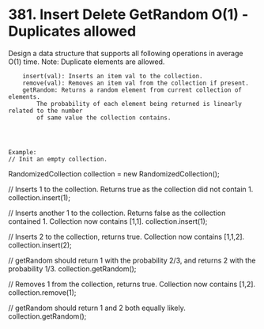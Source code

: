 # 381. Insert Delete GetRandom O(1) - Duplicates allowed

Design a data structure that supports all following operations in average O(1)
        time.
    Note: Duplicate elements are allowed.
    
    
        insert(val): Inserts an item val to the collection.
        remove(val): Removes an item val from the collection if present.
        getRandom: Returns a random element from current collection of elements.
            The probability of each element being returned is linearly related to the number
            of same value the collection contains.
        
    
    

    Example:
    // Init an empty collection.
RandomizedCollection collection = new RandomizedCollection();

// Inserts 1 to the collection. Returns true as the collection did not contain 1.
collection.insert(1);

// Inserts another 1 to the collection. Returns false as the collection contained 1. Collection now contains [1,1].
collection.insert(1);

// Inserts 2 to the collection, returns true. Collection now contains [1,1,2].
collection.insert(2);

// getRandom should return 1 with the probability 2/3, and returns 2 with the probability 1/3.
collection.getRandom();

// Removes 1 from the collection, returns true. Collection now contains [1,2].
collection.remove(1);

// getRandom should return 1 and 2 both equally likely.
collection.getRandom();